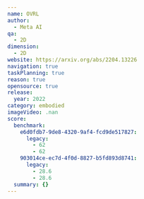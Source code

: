 ```yaml
---
name: OVRL
author:
  - Meta AI
qa:
  - 2D
dimension:
  - 2D
website: https://arxiv.org/abs/2204.13226
navigation: true
taskPlanning: true
reason: true
opensource: true
release:
  year: 2022
category: embodied
imageVideo: .nan
score:
  benchmark:
    e6d0fdb7-9de8-4320-9af4-fcd9de517827:
      legacy:
        - 62
        - 62
    903014ce-ec7d-4f0d-8827-b5fd893d8741:
      legacy:
        - 28.6
        - 28.6
  summary: {}
---
```

